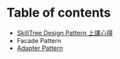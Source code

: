 # Table of contents

* [SkillTree Design Pattern 上課心得](README.md)
* Facade Pattern
* [Adapter Pattern](adapter_pattern.md)

